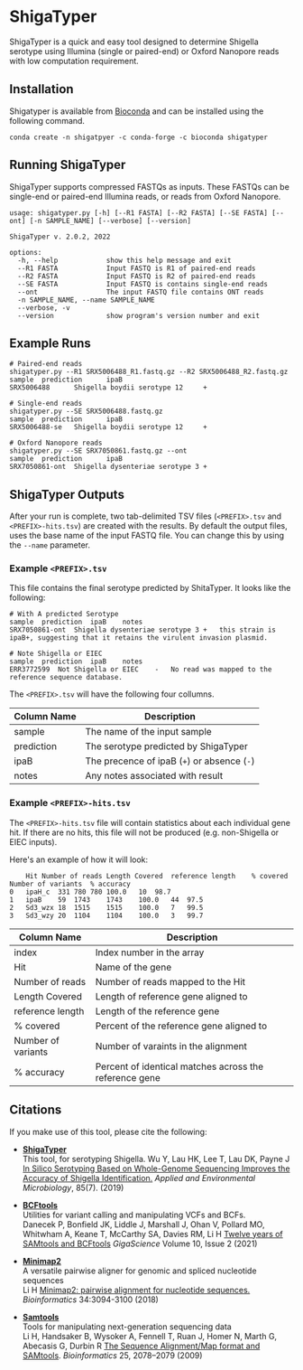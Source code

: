 # ShigaTyper

ShigaTyper is a quick and easy tool designed to determine Shigella serotype using Illumina (single or paired-end) or Oxford Nanopore reads
with low computation requirement.

## Installation

Shigatyper is available from [Bioconda](https://bioconda.github.io/recipes/shigatyper/README.html) and can be installed using
the following command.

```{bash}
conda create -n shigatpyer -c conda-forge -c bioconda shigatyper
```

## Running ShigaTyper

ShigaTyper supports compressed FASTQs as inputs. These FASTQs can be single-end or paired-end Illumina reads, or reads from
Oxford Nanopore.

```{bash}
usage: shigatyper.py [-h] [--R1 FASTA] [--R2 FASTA] [--SE FASTA] [--ont] [-n SAMPLE_NAME] [--verbose] [--version]

ShigaTyper v. 2.0.2, 2022

options:
  -h, --help            show this help message and exit
  --R1 FASTA            Input FASTQ is R1 of paired-end reads
  --R2 FASTA            Input FASTQ is R2 of paired-end reads
  --SE FASTA            Input FASTQ is contains single-end reads
  --ont                 The input FASTQ file contains ONT reads
  -n SAMPLE_NAME, --name SAMPLE_NAME
  --verbose, -v
  --version             show program's version number and exit
```

## Example Runs

```{bash}
# Paired-end reads
shigatyper.py --R1 SRX5006488_R1.fastq.gz --R2 SRX5006488_R2.fastq.gz
sample  prediction      ipaB
SRX5006488      Shigella boydii serotype 12     +

# Single-end reads
shigatyper.py --SE SRX5006488.fastq.gz
sample  prediction      ipaB
SRX5006488-se   Shigella boydii serotype 12     +

# Oxford Nanopore reads
shigatyper.py --SE SRX7050861.fastq.gz --ont
sample  prediction      ipaB
SRX7050861-ont  Shigella dysenteriae serotype 3 +
```

## ShigaTyper Outputs

After your run is complete, two tab-delimited TSV files (`<PREFIX>.tsv` and `<PREFIX>-hits.tsv`) are created with the results. By default 
the output files, uses the base name of the input FASTQ file. You can change this by using the `--name` parameter.

### Example `<PREFIX>.tsv`

This file contains the final serotype predicted by ShitaTyper. It looks like the following:

```{bash}
# With A predicted Serotype
sample	prediction	ipaB	notes
SRX7050861-ont	Shigella dysenteriae serotype 3	+	this strain is ipaB+, suggesting that it retains the virulent invasion plasmid.

# Note Shigella or EIEC
sample	prediction	ipaB	notes
ERR3772599	Not Shigella or EIEC	-	No read was mapped to the reference sequence database.
```

The `<PREFIX>.tsv` will have the following four collumns.

| Column Name | Description                                 |
|-------------|---------------------------------------------|
| sample      | The name of the input sample                |
| prediction  | The serotype predicted by ShigaTyper        |
| ipaB        | The precence of ipaB (`+`) or absence (`-`) |
| notes       | Any notes associated with result            |

### Example `<PREFIX>-hits.tsv`

The `<PREFIX>-hits.tsv` file will contain statistics about each individual gene hit. If there are no hits, this file
will not be produced (e.g. non-Shigella or EIEC inputs).

Here's an example of how it will look:

```{bash}
	Hit	Number of reads	Length Covered	reference length	% covered	Number of variants	% accuracy
0	ipaH_c	331	780	780	100.0	10	98.7
1	ipaB	59	1743	1743	100.0	44	97.5
2	Sd3_wzx	18	1515	1515	100.0	7	99.5
3	Sd3_wzy	20	1104	1104	100.0	3	99.7
```

| Column Name        | Description                                            |
|--------------------|--------------------------------------------------------|
| index              | Index number in the array                              |
| Hit                | Name of the gene                                       |
| Number of reads    | Number of reads mapped to the Hit                      |
| Length Covered     | Length of reference gene aligned to                    |
| reference length   | Length of the reference gene                           |
| % covered          | Percent of the reference gene aligned to               |
| Number of variants | Number of varaints in the alignment                    |
| % accuracy         | Percent of identical matches across the reference gene |

## Citations

If you make use of this tool, please cite the following:

* **[ShigaTyper](https://github.com/CFSAN-Biostatistics/shigatyper)**  
This tool, for serotyping Shigella.
Wu Y, Lau HK, Lee T, Lau DK, Payne J [In Silico Serotyping Based on Whole-Genome Sequencing Improves the Accuracy of Shigella Identification.](https://doi.org/10.1128/AEM.00165-19) *Applied and Environmental Microbiology*, 85(7). (2019)  

* **[BCFtools](https://github.com/samtools/bcftools)**  
Utilities for variant calling and manipulating VCFs and BCFs.  
Danecek P, Bonfield JK, Liddle J, Marshall J, Ohan V, Pollard MO, Whitwham A, Keane T, McCarthy SA, Davies RM, Li H [Twelve years of SAMtools and BCFtools](https://doi.org/10.1093/gigascience/giab008) *GigaScience* Volume 10, Issue 2 (2021)  

* **[Minimap2](https://github.com/lh3/minimap2)**  
A versatile pairwise aligner for genomic and spliced nucleotide sequences  
Li H [Minimap2: pairwise alignment for nucleotide sequences.](https://doi.org/10.1093/bioinformatics/bty191) *Bioinformatics* 34:3094-3100 (2018)

* **[Samtools](https://github.com/samtools/samtools)**  
Tools for manipulating next-generation sequencing data  
Li H, Handsaker B, Wysoker A, Fennell T, Ruan J, Homer N, Marth G, Abecasis G, Durbin R [The Sequence Alignment/Map format and SAMtools](http://dx.doi.org/10.1093/bioinformatics/btp352). *Bioinformatics* 25, 2078–2079 (2009)  
